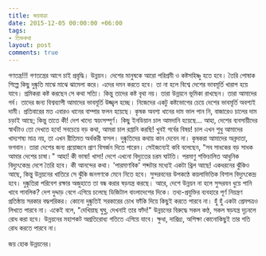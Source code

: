 ```yaml
---
title: জয়যাত্রা
date: 2015-12-05 00:00:00 +06:00
tags:
- তিক্তকথা
layout: post
comments: true
---
```


গণতন্ত্র!!! গণতন্ত্রের আগে চাই প্রবৃদ্ধি। উন্নয়ন। দেশের মানুষকে আরো পরিশ্রমী ও কষ্টসহিষ্ণু হতে হবে। তৈরি পোষাক শিল্পে কিছু দুষ্কৃতি মাঝে মাঝে ঝামেলা করে। এদের দমন করতে হবে। তা না হলে বিশ্বে দেশের ভাবমূর্তি খারাপ হয়ে যাবে। শ্রমিকরা কষ্ট করছেন সে কথা সত্যি। কিন্তু তাদের কষ্ট বৃথা নয়। তারা উন্নয়নে ভূমিকা রাখছেন। তারা আমাদের গর্ব। তাদের জন্য বিশ্বব্যাপী আমাদের ভাবমূর্তি উজ্জ্বল হচ্ছে। নিজেদের একটু কষ্টভোগের চেয়ে দেশের ভাবমূর্তি অবশ্যই দামী। প্রতিবারের মত এবারও ধানের বাম্পার ফলন হয়েছে। কৃষক অবশ্য ধানের দাম ভাল পান নি, বাজারেও চালের দাম চড়াই আছে; কিন্তু তাতে কী! দেশ খাদ্যে স্বয়ংসম্পূর্ণ। কিছু ইনডিয়ান চাল আমদানি হয়েছে... আহা, দেশের ব্যবসায়ীদের স্বার্থটাও তো দেখতে হবে! সবচেয়ে বড় কথা, আমরা চাল রপ্তানি করছি! খুবই গর্বের বিষয়! চাল এখন শুধু আমাদের খাদ্যশষ্য মাত্র নয়, তা এখন রীতিমত অর্থকরী ফসল। দুষ্কৃতিদের কথায় কান দেবেন না। কৃষকরা আমাদের অন্নদাতা, ভগবান। তারা দেশের জন্য প্রয়োজনে প্রাণ বিসর্জন দিতে পারেন। সেইজন্যেই কবি বলেছেন, "সব সাধকের বড় সাধক আমার দেশের চাষা।" আহা! কী ভাষা! খাসা! দেশে এখনো বিদ্যুতের চরম ঘাটতি। পরমাণু শক্তিচালিত আধুনিক বিদ্যুৎকেন্দ্র দেশে তৈরি হবে। কী আনন্দের কথা। 'পারমাণবিক' শব্দটার মধ্যেই একটা থ্রিল আছে! একধরনের ঝুঁকিও আছে, কিন্তু উন্নয়নের খাতিরে সে ঝুঁকি জনগণকে মেনে নিতে হবে। সুন্দরবনের উপকণ্ঠে কয়লাভিত্তিক বিশাল বিদ্যুৎকেন্দ্র হবে। দুষ্কৃতিরা পরিবেশ রক্ষার অজুহাতে তা বন্ধ করার ষড়যন্ত্র করছে। আরে, দেশে উন্নয়ন না হলে সুন্দরবন ধুয়ে পানি খাবে পাবলিক? দেশ দুদ্দাড় বেগে এগিয়ে চলেছে ডিজিটাল বাংলাদেশের দিকে। তথ্য-প্রযুক্তির ব্যবহারে পূর্ণ নিয়ন্ত্রণ প্রতিষ্ঠায় সরকার বদ্ধপরিকর। কোনো দুষ্কৃতিই সরকারের চোখ ফাঁকি দিয়ে কিছুই করতে পারবে না। হুঁ হুঁ একটা প্রেমপত্রও লিখতে পারবে না। একেই বলে, "দেখিয়াছ ঘুঘু, দেখনাই তার ফাঁদ!" উন্নয়নের বিরুদ্ধে সকল কণ্ঠ, সকল ষড়যন্ত্র দৃঢ়বলে রোধ করা হবে। উন্নয়নের মহাশকট অপ্রতিরোধ্য গতিতে এগিয়ে যাবে। ক্ষুধা, দারিদ্র্য, অশিক্ষা কোনোকিছুই তার গতি রোধ করতে পারবে না।

জয় হোক উন্নয়নের।
